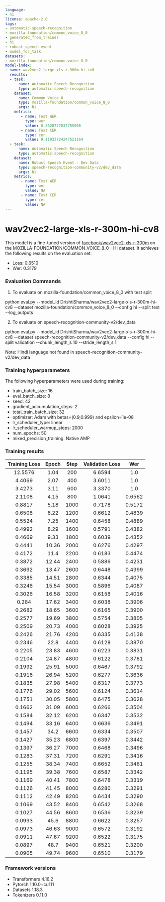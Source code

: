 ```yaml
---
language:
- hi
license: apache-2.0
tags:
- automatic-speech-recognition
- mozilla-foundation/common_voice_8_0
- generated_from_trainer
- hi
- robust-speech-event
- model_for_talk
datasets:
- mozilla-foundation/common_voice_8_0
model-index:
- name: wav2vec2-large-xls-r-300m-hi-cv8
  results:
  - task: 
      name: Automatic Speech Recognition 
      type: automatic-speech-recognition
    dataset:
      name: Common Voice 8
      type: mozilla-foundation/common_voice_8_0
      args: hi
    metrics:
       - name: Test WER
         type: wer
         value: 0.3628727037755008
       - name: Test CER
         type: cer
         value: 0.11933724247521164
  - task: 
      name: Automatic Speech Recognition
      type: automatic-speech-recognition
    dataset:
      name: Robust Speech Event - Dev Data
      type: speech-recognition-community-v2/dev_data
      args: hi
    metrics:
       - name: Test WER
         type: wer
         value: NA
       - name: Test CER
         type: cer
         value: NA
---
```


<!-- This model card has been generated automatically according to the information the Trainer had access to. You
should probably proofread and complete it, then remove this comment. -->

# wav2vec2-large-xls-r-300m-hi-cv8

This model is a fine-tuned version of [facebook/wav2vec2-xls-r-300m](https://huggingface.co/facebook/wav2vec2-xls-r-300m) on the MOZILLA-FOUNDATION/COMMON_VOICE_8_0 - HI  dataset.
It achieves the following results on the evaluation set:
- Loss: 0.6510
- Wer: 0.3179

### Evaluation Commands
1. To evaluate on mozilla-foundation/common_voice_8_0 with test split

python eval.py --model_id DrishtiSharma/wav2vec2-large-xls-r-300m-hi-cv8 --dataset mozilla-foundation/common_voice_8_0 --config hi --split test --log_outputs

2. To evaluate on speech-recognition-community-v2/dev_data

python eval.py --model_id DrishtiSharma/wav2vec2-large-xls-r-300m-hi-cv8 --dataset speech-recognition-community-v2/dev_data --config hi --split validation --chunk_length_s 10 --stride_length_s 1

Note: Hindi language not found in speech-recognition-community-v2/dev_data



### Training hyperparameters

The following hyperparameters were used during training:

- train_batch_size: 16
- eval_batch_size: 8
- seed: 42
- gradient_accumulation_steps: 2
- total_train_batch_size: 32
- optimizer: Adam with betas=(0.9,0.999) and epsilon=1e-08
- lr_scheduler_type: linear
- lr_scheduler_warmup_steps: 2000
- num_epochs: 50
- mixed_precision_training: Native AMP

### Training results

| Training Loss | Epoch | Step | Validation Loss | Wer    |
|:-------------:|:-----:|:----:|:---------------:|:------:|
| 12.5576       | 1.04  | 200  | 6.6594          | 1.0    |
| 4.4069        | 2.07  | 400  | 3.6011          | 1.0    |
| 3.4273        | 3.11  | 600  | 3.3370          | 1.0    |
| 2.1108        | 4.15  | 800  | 1.0641          | 0.6562 |
| 0.8817        | 5.18  | 1000 | 0.7178          | 0.5172 |
| 0.6508        | 6.22  | 1200 | 0.6612          | 0.4839 |
| 0.5524        | 7.25  | 1400 | 0.6458          | 0.4889 |
| 0.4992        | 8.29  | 1600 | 0.5791          | 0.4382 |
| 0.4669        | 9.33  | 1800 | 0.6039          | 0.4352 |
| 0.4441        | 10.36 | 2000 | 0.6276          | 0.4297 |
| 0.4172        | 11.4  | 2200 | 0.6183          | 0.4474 |
| 0.3872        | 12.44 | 2400 | 0.5886          | 0.4231 |
| 0.3692        | 13.47 | 2600 | 0.6448          | 0.4399 |
| 0.3385        | 14.51 | 2800 | 0.6344          | 0.4075 |
| 0.3246        | 15.54 | 3000 | 0.5896          | 0.4087 |
| 0.3026        | 16.58 | 3200 | 0.6158          | 0.4016 |
| 0.284         | 17.62 | 3400 | 0.6038          | 0.3906 |
| 0.2682        | 18.65 | 3600 | 0.6165          | 0.3900 |
| 0.2577        | 19.69 | 3800 | 0.5754          | 0.3805 |
| 0.2509        | 20.73 | 4000 | 0.6028          | 0.3925 |
| 0.2426        | 21.76 | 4200 | 0.6335          | 0.4138 |
| 0.2346        | 22.8  | 4400 | 0.6128          | 0.3870 |
| 0.2205        | 23.83 | 4600 | 0.6223          | 0.3831 |
| 0.2104        | 24.87 | 4800 | 0.6122          | 0.3781 |
| 0.1992        | 25.91 | 5000 | 0.6467          | 0.3792 |
| 0.1916        | 26.94 | 5200 | 0.6277          | 0.3636 |
| 0.1835        | 27.98 | 5400 | 0.6317          | 0.3773 |
| 0.1776        | 29.02 | 5600 | 0.6124          | 0.3614 |
| 0.1751        | 30.05 | 5800 | 0.6475          | 0.3628 |
| 0.1662        | 31.09 | 6000 | 0.6266          | 0.3504 |
| 0.1584        | 32.12 | 6200 | 0.6347          | 0.3532 |
| 0.1494        | 33.16 | 6400 | 0.6636          | 0.3491 |
| 0.1457        | 34.2  | 6600 | 0.6334          | 0.3507 |
| 0.1427        | 35.23 | 6800 | 0.6397          | 0.3442 |
| 0.1397        | 36.27 | 7000 | 0.6468          | 0.3496 |
| 0.1283        | 37.31 | 7200 | 0.6291          | 0.3416 |
| 0.1255        | 38.34 | 7400 | 0.6652          | 0.3461 |
| 0.1195        | 39.38 | 7600 | 0.6587          | 0.3342 |
| 0.1169        | 40.41 | 7800 | 0.6478          | 0.3319 |
| 0.1126        | 41.45 | 8000 | 0.6280          | 0.3291 |
| 0.1112        | 42.49 | 8200 | 0.6434          | 0.3290 |
| 0.1069        | 43.52 | 8400 | 0.6542          | 0.3268 |
| 0.1027        | 44.56 | 8600 | 0.6536          | 0.3239 |
| 0.0993        | 45.6  | 8800 | 0.6622          | 0.3257 |
| 0.0973        | 46.63 | 9000 | 0.6572          | 0.3192 |
| 0.0911        | 47.67 | 9200 | 0.6522          | 0.3175 |
| 0.0897        | 48.7  | 9400 | 0.6521          | 0.3200 |
| 0.0905        | 49.74 | 9600 | 0.6510          | 0.3179 |


### Framework versions

- Transformers 4.16.2
- Pytorch 1.10.0+cu111
- Datasets 1.18.3
- Tokenizers 0.11.0
